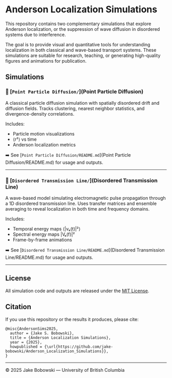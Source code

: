 # Anderson Localization Simulations

This repository contains two complementary simulations that explore Anderson localization, or the suppression of wave diffusion in disordered systems due to interference.

The goal is to provide visual and quantitative tools for understanding localization in both classical and wave-based transport systems. These simulations are suitable for research, teaching, or generating high-quality figures and animations for publication.

## Simulations

### 🔹 [`Point Particle Diffusion/`](Point Particle Diffusion)

A classical particle diffusion simulation with spatially disordered drift and diffusion fields. Tracks clustering, nearest neighbor statistics, and divergence-density correlations.

Includes:
- Particle motion visualizations
- ⟨r²⟩ vs time
- Anderson localization metrics

➡️ See [`Point Particle Diffusion/README.md`](Point Particle Diffusion/README.md) for usage and outputs.

---

### 🔹 [`Disordered Transmission Line/`](Disordered Transmission Line)

A wave-based model simulating electromagnetic pulse propagation through a 1D disordered transmission line. Uses transfer matrices and ensemble averaging to reveal localization in both time and frequency domains.

Includes:
- Temporal energy maps ⟨|vₖ(t)|²⟩
- Spectral energy maps |Vₖ(f)|²
- Frame-by-frame animations

➡️ See [`Disordered Transmission Line/README.md`](Disordered Transmission Line/README.md) for usage and outputs.

---

## License

All simulation code and outputs are released under the [MIT License](LICENSE).

## Citation

If you use this repository or the results it produces, please cite:

```
@misc{AndersonSims2025,
  author = {Jake S. Bobowski},
  title = {Anderson Localization Simulations},
  year = {2025},
  howpublished = {\url{https://github.com/jake-bobowski/Anderson_Localization_Simulations}},
}
```

---

© 2025 Jake Bobowski — University of British Columbia
